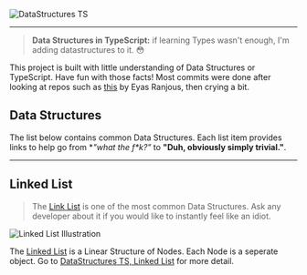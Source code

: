 ![DataStructures TS](https://jeffry.in/assets/datastructures-ts/datastructures-ts.svg)

----

> **Data Structures in TypeScript:** if learning Types wasn't enough, I'm adding datastructures to it. 😳

This project is built with little understanding of Data Structures or TypeScript. Have fun with those facts!
Most commits were done after looking at repos such as [this](https://github.com/eyas-ranjous/datastructures-js/) by Eyas Ranjous, then crying a bit.

## Data Structures

The list below contains common Data Structures.
Each list item provides links to help go from **"what the f\**k?"** to **"Duh, obviously simply trivial."**.

----

## Linked List

 > The [Link List](/packages/linked-list/) is one of the most common Data Structures. Ask any developer about it if you would like to instantly feel like an idiot.

![Linked List Illustration](https://jeffry.in/assets/datastructures-ts/linked-list-il.svg)

The [Linked List](/packages/linked-list/) is a Linear Structure of Nodes. Each Node is a seperate object. Go to [DataStructures TS, Linked List](/packages/linked-list/) for more detail.
